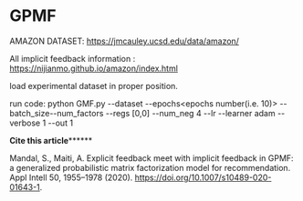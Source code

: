 # GPMF
AMAZON DATASET: https://jmcauley.ucsd.edu/data/amazon/


All implicit feedback information : https://nijianmo.github.io/amazon/index.html


load experimental dataset in proper position. 


run code: python GMF.py --dataset<dataset file name> --epochs<epochs number(i.e. 10)> --batch_size<size>--num_factors<number> --regs [0,0] --num_neg 4 --lr <learning rate> --learner adam --verbose 1 --out 1














**********Cite this article****************


Mandal, S., Maiti, A. Explicit feedback meet with implicit feedback in GPMF: a generalized probabilistic matrix factorization model for recommendation. Appl Intell 50, 1955–1978 (2020). https://doi.org/10.1007/s10489-020-01643-1.

